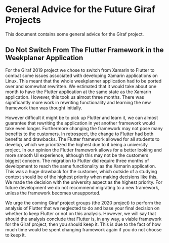 # General Advice for the Future Giraf Projects
This document contains some general advice for the Giraf project.

## Do Not Switch From The Flutter Framework in the Weekplaner Application
For the Giraf 2019 project we chose to switch from Xamarin to Flutter to combat
some issues associated with developing Xamarin applications on Linux. This meant
that the whole weekplanner application had to be ported over and somewhat rewritten.
We estimated that it would take about one month to have the Flutter application
at the same state as the Xamarin application. However, this took us almost three
months. There was significantly more work in rewriting functionality and learning
the new framework than was thought initially. <p>

However difficult it might be to pick up Flutter and learn it, we can almost guarantee
that rewriting the application in yet another framework would take even longer.
Furthermore changing the framework may not pose many benefits to the customers.
In retrospect, the change to Flutter had both benefits and drawbacks. The Flutter
framework allowed for all students to develop, which we prioritized the highest
due to it being a university project. In our opinion the Flutter framework allows
for a better looking and more smooth UI experience, although this may not be the
customers biggest concern. The migration to Flutter did require three months of
development to reach the same functionality as the Xamarin application. This was
a huge drawback for the customer, which outside of a studying context should be
of the highest priority when making decisions like this. We made the decision with
the university aspect as the highest priority. For future development we do not
recommend migrating to a new framework, unless the framework becomes unsupported. <p>

We urge the coming Giraf project groups (the 2020 project) to perform the analysis
of Flutter that we neglected to do and base your final decision on whether to keep
Flutter or not on this analysis. However, we will say that should the analysis
conclude that Flutter is, in any way, a viable framework for the Giraf project,
then you should keep it. This is due to the fact of how much time would be spent
changing framework again if you do not choose to keep it. 
